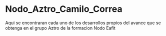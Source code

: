 # Nodo_Aztro_Camilo_Correa
Aqui se encontraran cada uno de los desarrollos propios del avance que se obtenga en el grupo Aztro de la formacion Nodo Eafit
